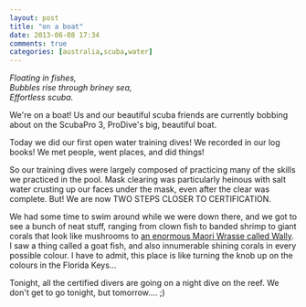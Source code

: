 ```yaml
---
layout: post
title: "on a boat"
date: 2013-06-08 17:34
comments: true
categories: [australia,scuba,water]
---
```

<em>Floating in fishes,<br/>
Bubbles rise through briney sea,<br/>
Effortless scuba.</em>

We're on a boat!  Us and our beautiful scuba friends are currently bobbing about on the ScubaPro 3, ProDive's big, beautiful boat.

Today we did our first open water training dives!  We recorded in our log books!  We met people, went places, and did things!

So our training dives were largely composed of practicing many of the skills we practiced in the pool.  Mask clearing was particularly heinous with salt water crusting up our faces under the mask, even after the clear was complete.  But!  We are now TWO STEPS CLOSER TO CERTIFICATION.

We had some time to swim around while we were down there, and we got to see a bunch of neat stuff, ranging from clown fish to banded shrimp to giant corals that look like mushrooms to [an enormous Maori Wrasse called Wally](https://www.google.com.au/search?q=maori+wrasse+wally).  I saw a thing called a goat fish, and also innumerable shining corals in every possible colour.  I have to admit, this place is like turning the knob up on the colours in the Florida Keys...

Tonight, all the certified divers are going on a night dive on the reef.  We don't get to go tonight, but tomorrow.... ;)
